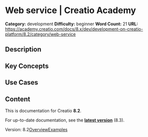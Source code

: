 # Web service | Creatio Academy

**Category:** development **Difficulty:** beginner **Word Count:** 21 **URL:**
https://academy.creatio.com/docs/8.x/dev/development-on-creatio-platform/8.2/category/web-service

## Description

## Key Concepts

## Use Cases

## Content

This is documentation for Creatio **8.2**.

For up-to-date documentation, see the
**[latest version](/docs/8.x/dev/development-on-creatio-platform/category/web-service)**
(8.3).

Version:
8.2[Overview](/docs/8.x/dev/development-on-creatio-platform/8.2/platform-customization/freedom-ui/send-a-web-service-request/web-service)[Examples](/docs/8.x/dev/development-on-creatio-platform/8.2/web-service-request-examples)
